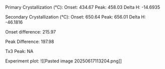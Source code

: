 Primary Crystallization (°C):
	Onset: 434.67
	Peak: 458.03
	Delta H: -14.6935
	
Secondary Crystallization  (°C):
	Onset: 650.64
	Peak: 656.01
	Delta H: -46.1816
	
Onset difference: 215.97

Peak Difference: 197.98

Tx3 Peak: NA

Experiment plot:
![[Pasted image 20250617113204.png]]
